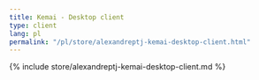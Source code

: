 ```yaml
---
title: Kemai - Desktop client
type: client
lang: pl
permalink: "/pl/store/alexandreptj-kemai-desktop-client.html"
---
```


{% include store/alexandreptj-kemai-desktop-client.md %}
